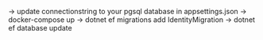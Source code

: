 -> update connectionstring to your pgsql database in appsettings.json
-> docker-compose up
-> dotnet ef migrations add IdentityMigration
-> dotnet ef database update
